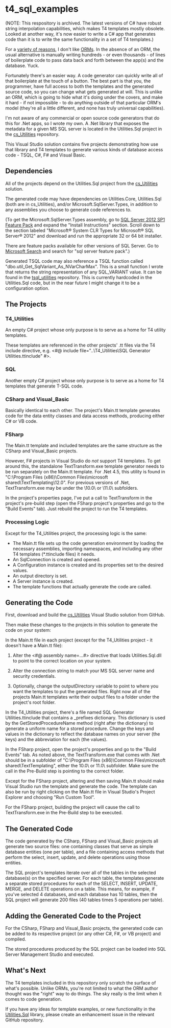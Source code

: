 t4_sql_examples
===============

(NOTE: This respository is archived.  The latest versions of C# have robust string interpolation capabilities, which makes T4 templates mostly obsolete.  Looked at another way, it's now easier to write a C# app that generates code than it is to write the same functionality in a set of T4 templates.)

For a [variety of reasons](http://stackoverflow.com/questions/760834/how-can-i-design-a-java-web-application-without-an-orm-and-without-embedded-sql), I don't like [ORMs](http://en.wikipedia.org/wiki/Object-relational_mapping).  In the absence of an ORM, the usual alternative is manually writing hundreds - or even thousands - of lines of boilerplate code to pass data back and forth between the app(s) and the database.  Yuck.

Fortunately there's an easier way.  A code generator can quickly write all of that boilerplate at the touch of a button.  The best part is that you, the programmer, have full access to both the templates and the generated source code, so you can change what gets generated at will.  This is unlike an ORM, which is going to hide what it's doing under the covers, and make it hard - if not impossible - to do anything outside of that particular ORM's model (they're all a little different, and none has truly universal capabilities).

I'm not aware of any commercial or open source code generators that do this for .Net apps, so I wrote my own.  A .Net library that exposes the metadata for a given MS SQL server is located in the Utilities.Sql project in the [cs_Utilities](https://github.com/ctimmons/cs_utilities) repository.

This Visual Studio solution contains five projects demonstrating how use that library and T4 templates to generate various kinds of database access code - TSQL, C#, F# and Visual Basic.

Dependencies
------------

All of the projects depend on the Utilities.Sql project from the [cs_Utilities](https://github.com/ctimmons/cs_utilities) solution.

The generated code may have dependencies on Utilities.Core, Utilities.Sql (both are in cs_Utilities), and/or Microsoft.SqlServer.Types, in addition to any assemblies you choose to generate code references to.

(To get the Microsoft.SqlServer.Types assembly, go to [SQL Server 2012 SP1 Feature Pack](http://www.microsoft.com/en-us/download/details.aspx?id=35580) and expand the "Install Instructions" section.  Scroll down to the section labeled "Microsoft® System CLR Types for Microsoft® SQL Server® 2012" and download and run the appropriate 32 or 64 bit installer.

There are feature packs available for other versions of SQL Server.  Go to [Microsoft Search](http://search.microsoft.com/) and search for "sql server feature pack".)

Generated TSQL code may also reference a TSQL function called "dbo.util_Get_SqlVariant_As_NVarCharMax".  This is a small function I wrote that returns the string representation of any SQL_VARIANT value.  It can be found in the [tsql_utilities](https://github.com/ctimmons/tsql_utilities) repository.  This is currently hardcoded in the Utilities.Sql code, but in the near future I might change it to be a configuration option.


The Projects
------------

### T4_Utilities

An empty C# project whose only purpose is to serve as a home for T4 utility templates.

These templates are referenced in the other projects' .tt files via the T4 include directive, e.g. <#@ include file="..\T4_Utilities\SQL Generator Utilities.ttinclude" #>.

### SQL

Another empty C# project whose only purpose is to serve as a home for T4 templates that generate T-SQL code.

### CSharp and Visual_Basic

Basically identical to each other.  The project's Main.tt template generates code for the data entity classes and data access methods, producing either C# or VB code.

### FSharp

The Main.tt template and included templates are the same structure as the CSharp and Visual_Basic projects.

However, F# projects in Visual Studio do *not* support T4 templates.  To get around this, the standalone TextTransform.exe template generator needs to be run separately on the Main.tt template.  For .Net 4.5, this utility is found in "C:\Program Files (x86)\Common Files\microsoft shared\TextTemplating\12.0\".  For previous versions of .Net, TextTransform.exe may be under the \10.0\ or \11.0\ subfolders.

In the project's properties page, I've put a call to TextTransform in the project's pre-build step (open the FSharp project's properties and go to the "Build Events" tab).  Just rebuild the project to run the T4 templates.

### Processing Logic

Except for the T4_Utilities project, the processing logic is the same:

- The Main.tt file sets up the code generation environment by loading the necessary assemblies, importing namespaces, and including any other T4 templates (*.ttinclude files) it needs.
- An SqlConnection is created and opened.
- A Configuration instance is created and its properties set to the desired values.
- An output directory is set.
- A Server instance is created.
- The template functions that actually generate the code are called.


Generating the Code
-------------------

First, download and build the [cs_Utilities](https://github.com/ctimmons/cs_utilities) Visual Studio solution from GitHub.

Then make these changes to the projects in this solution to generate the code on your system:

In the Main.tt file in each project (except for the T4_Utilities project - it doesn't have a Main.tt file):

1. Alter the <#@ assembly name=...#> directive that loads Utilities.Sql.dll to point to the correct location on your system.

2. Alter the connection string to match your MS SQL server name and security credentials.

3. Optionally, change the outputDirectory variable to point to where you want the templates to put the generated files.  Right now all of the projects Main.tt templates write their output files to a folder under the project's root folder.

In the T4_Utilities project, there's a file named SQL Generator Utilities.ttinclude that contains a _prefixes dictionary.  This dictionary is used by the GetStoredProcedureName method (right after the dictionary) to generate a uniform name for a stored procedure.  Change the keys and values in the dictionary to reflect the database names on your server (the keys) and the abbreviation for each (the values).

In the FSharp project, open the project's properties and go to the "Build Events" tab.  As noted above, the TextTransform.exe that comes with .Net should be in a subfolder of "C:\Program Files (x86)\Common Files\microsoft shared\TextTemplating\", either the 10.0\ or 11.0\ subfolder.  Make sure the call in the Pre-Build step is pointing to the correct folder.

Except for the FSharp project, altering and then saving Main.tt should make Visual Studio run the template and generate the code.  The template can also be run by right clicking on the Main.tt file in Visual Studio's Project Explorer and choosing "Run Custom Tool".

For the FSharp project, building the project will cause the call to TextTransform.exe in the Pre-Build step to be executed.


The Generated Code
------------------

The code generated by the CSharp, FSharp and Visual_Basic projects all generate two source files: one containing classes that serve as simple database entities (one per table), and a file containing access methods that perform the select, insert, update, and delete operations using those entities.

The SQL project's templates iterate over all of the tables in the selected database(s) on the specified server.  For each table, the templates generate a separate stored procedures for each of the SELECT, INSERT, UPDATE, MERGE, and DELETE operations on a table.  This means, for example, if you've selected 4 databases, and each database has 10 tables, then the SQL project will generate 200 files (40 tables times 5 operations per table).


Adding the Generated Code to the Project
----------------------------------------

For the CSharp, FSharp and Visual_Basic projects, the generated code can be added to its respective project (or any other C#, F#, or VB project) and compiled.

The stored procedures produced by the SQL project can be loaded into SQL Server Management Studio and executed.


What's Next
-----------

The T4 templates included in this repository only scratch the surface of what's possible.  Unlike ORMs, you're not limited to what the ORM author thought was the "right" way to do things.  The sky really is the limit when it comes to code generation.

If you have any ideas for template examples, or new functionality in the [Utilities.Sql](https://github.com/ctimmons/cs_utilities) library, please create an enhancement issue in the relevant GitHub repository.


